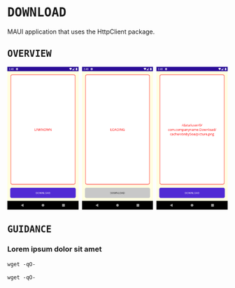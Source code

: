 # <samp>DOWNLOAD</samp>

MAUI application that uses the HttpClient package.

## <samp>OVERVIEW</samp>

<img src="assets/img1.png" width="32.333%"/><img src="assets/none.png" width="1.5%"/><img src="assets/img2.png" width="32.333%"/><img src="assets/none.png" width="1.5%"/><img src="assets/img3.png" width="32.333%"/>

## <samp>GUIDANCE</samp>

### Lorem ipsum dolor sit amet

```
wget -qO-
```

```
wget -qO-
```
